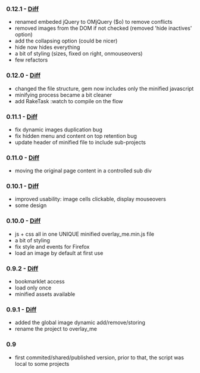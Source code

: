 ### 0.12.1 - [Diff](https://github.com/frontfoot/overlay_me/compare/v0.12.0...v0.12.1)
- renamed embeded jQuery to OMjQuery ($o) to remove conflicts
- removed images from the DOM if not checked (removed 'hide inactives' option)
- add the collapsing option (could be nicer)
- hide now hides everything
- a bit of styling (sizes, fixed on right, onmouseovers)
- few refactors

### 0.12.0 - [Diff](https://github.com/frontfoot/overlay_me/compare/v0.11.1...v0.12.0)
- changed the file structure, gem now includes only the minified javascript
- minifying process became a bit cleaner
- add RakeTask :watch to compile on the flow

### 0.11.1 - [Diff](https://github.com/frontfoot/overlay_me/compare/v0.11.0...v0.11.1)
- fix dynamic images duplication bug
- fix hidden menu and content on top retention bug
- update header of minified file to include sub-projects

### 0.11.0 - [Diff](https://github.com/frontfoot/overlay_me/compare/v0.10.1...v0.11.0)
- moving the original page content in a controlled sub div

### 0.10.1 - [Diff](https://github.com/frontfoot/overlay_me/compare/v0.10.0...v0.10.1)
- improved usability: image cells clickable, display mouseovers
- some design

### 0.10.0 - [Diff](https://github.com/frontfoot/overlay_me/compare/v0.9.2...v0.10.0)
- js + css all in one UNIQUE minified overlay_me.min.js file
- a bit of styling
- fix style and events for Firefox
- load an image by default at first use

### 0.9.2 - [Diff](https://github.com/frontfoot/overlay_me/compare/v0.9.1...v0.9.2)
- bookmarklet access
- load only once
- minified assets available

### 0.9.1 - [Diff](https://github.com/frontfoot/overlay_me/compare/v0.9...v0.9.1)
- added the global image dynamic add/remove/storing
- rename the project to overlay_me

### 0.9
- first commited/shared/published version, prior to that, the script was local to some projects
